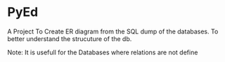 # PyEd
A Project To Create ER diagram from the SQL dump of the databases. To better understand the strucuture of the db.

Note: It is usefull for the Databases where relations are not define
